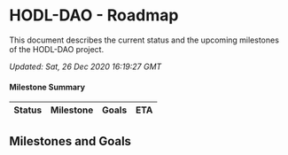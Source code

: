 # HODL-DAO - Roadmap

This document describes the current status and the upcoming milestones of the HODL-DAO project.

*Updated: Sat, 26 Dec 2020 16:19:27 GMT*

#### Milestone Summary

| Status | Milestone | Goals | ETA |
| :---: | :--- | :---: | :---: |

## Milestones and Goals


